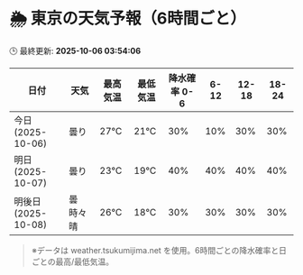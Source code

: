 # 🌦️ 東京の天気予報（6時間ごと）

🕒 最終更新: **2025-10-06 03:54:06**

| 日付 | 天気 | 最高気温 | 最低気温 | 降水確率 0-6 | 6-12 | 12-18 | 18-24 |
|------|------|----------|----------|------------|------|------|------|
| 今日 (2025-10-06) | 曇り | 27℃ | 21℃ | 30% | 10% | 30% | 30% |
| 明日 (2025-10-07) | 曇り | 23℃ | 19℃ | 40% | 40% | 40% | 40% |
| 明後日 (2025-10-08) | 曇時々晴 | 26℃ | 18℃ | 30% | 30% | 30% | 30% |

> ※データは weather.tsukumijima.net を使用。6時間ごとの降水確率と日ごとの最高/最低気温。